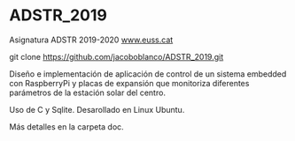 # ADSTR_2019
Asignatura ADSTR 2019-2020 www.euss.cat

git clone https://github.com/jacoboblanco/ADSTR_2019.git

Diseño e implementación de aplicación de control de un sistema embedded con RaspberryPi y placas de expansión que monitoriza diferentes parámetros de la estación solar del centro. 

Uso de C y Sqlite. Desarollado en Linux Ubuntu. 

Más detalles en la carpeta doc.

